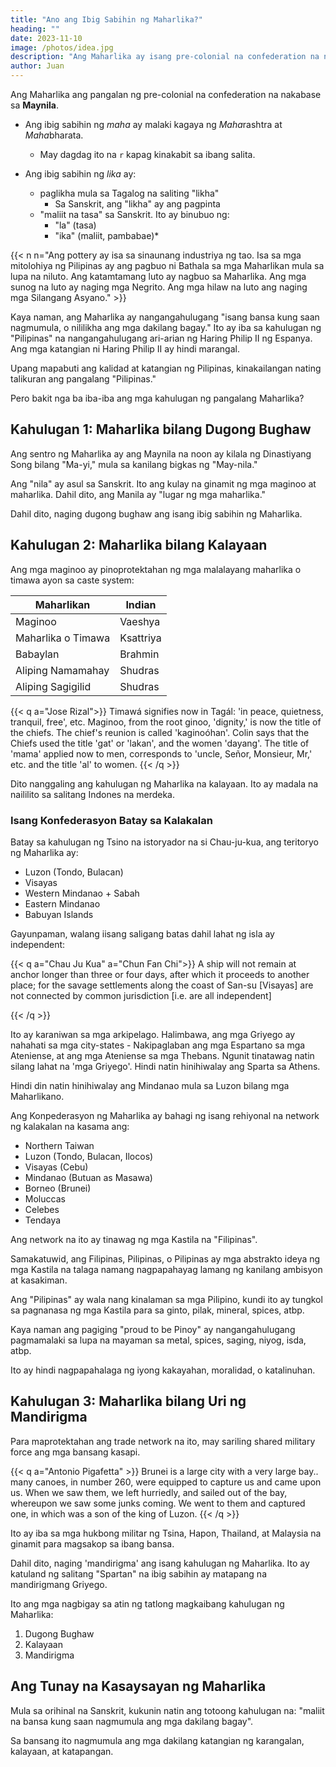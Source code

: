 ```yaml
---
title: "Ano ang Ibig Sabihin ng Maharlika?"
heading: ""
date: 2023-11-10
image: /photos/idea.jpg
description: "Ang Maharlika ay isang pre-colonial na confederation na naka base sa Maynila"
author: Juan
---
```



Ang Maharlika ang pangalan ng pre-colonial na confederation na nakabase sa **Maynila**. 
- Ang ibig sabihin ng *maha* ay malaki kagaya ng *Maha*rashtra at *Maha*bharata.
  - May dagdag ito na `r` kapag kinakabit sa ibang salita.

- Ang ibig sabihin ng *lika* ay:
  - paglikha mula sa Tagalog na saliting "likha"
    - Sa Sanskrit, ang "likha" ay ang pagpinta
  - "maliit na tasa" sa Sanskrit. Ito ay binubuo ng:
    - "la" (tasa)
    - "ika" (maliit, pambabae)*

{{< n n="Ang pottery ay isa sa sinaunang industriya ng tao. Isa sa mga mitolohiya ng Pilipinas ay ang pagbuo ni Bathala sa mga Maharlikan mula sa lupa na niluto. Ang katamtamang luto ay nagbuo sa Maharlika. Ang mga sunog na luto ay naging mga Negrito. Ang mga hilaw na luto ang naging mga Silangang Asyano." >}}


Kaya naman, ang Maharlika ay nangangahulugang "isang bansa kung saan nagmumula, o nililikha ang mga dakilang bagay." Ito ay iba sa kahulugan ng "Pilipinas" na nangangahulugang ari-arian ng Haring Philip II ng Espanya. Ang mga katangian ni Haring Philip II ay hindi marangal.

Upang mapabuti ang kalidad at katangian ng Pilipinas, kinakailangan nating talikuran ang pangalang "Pilipinas." 

Pero bakit nga ba iba-iba ang mga kahulugan ng pangalang Maharlika?

## Kahulugan 1: Maharlika bilang Dugong Bughaw

Ang sentro ng Maharlika ay ang Maynila na noon ay kilala ng Dinastiyang Song bilang "Ma-yi," mula sa kanilang bigkas ng "May-nila." 

Ang "nila" ay asul sa Sanskrit. Ito ang kulay na ginamit ng mga maginoo at maharlika. Dahil dito, ang Manila ay "lugar ng mga maharlika." 

Dahil dito, naging dugong bughaw ang isang ibig sabihin ng Maharlika.

## Kahulugan 2: Maharlika bilang Kalayaan

Ang mga maginoo ay pinoprotektahan ng mga malalayang maharlika o timawa ayon sa caste system: 

Maharlikan | Indian
--- | ---
Maginoo | Vaeshya 
Maharlika o Timawa | Ksattriya
Babaylan | Brahmin
Aliping Namamahay | Shudras
Aliping Sagigilid | Shudras


{{< q a="Jose Rizal">}}
Timawá signifies now in Tagál: 'in peace,  quietness, tranquil, free', etc. Maginoo, from the root ginoo, 'dignity,' is now the title of the chiefs. The chief's reunion is called 'kaginoóhan'. Colin says that the Chiefs used the title 'gat' or 'lakan', and the women 'dayang'. The title of 'mama' applied now to men, corresponds to 'uncle, Señor, Monsieur, Mr,' etc. and the title 'al' to women.
{{< /q >}}

<!-- History of the Philippine Islands by Antonio de Morga -->

Dito nanggaling ang kahulugan ng Maharlika na kalayaan. Ito ay madala na naililito sa salitang Indones na merdeka.


### Isang Konfederasyon Batay sa Kalakalan

Batay sa kahulugan ng Tsino na istoryador na si Chau-ju-kua, ang teritoryo ng Maharlika ay:

- Luzon (Tondo, Bulacan)
- Visayas
- Western Mindanao + Sabah
- Eastern Mindanao
- Babuyan Islands


Gayunpaman, walang iisang saligang batas dahil lahat ng isla ay independent:

{{< q a="Chau Ju Kua" a="Chun Fan Chi">}}
A ship will not remain at anchor longer than three or four days, after which it proceeds to another place; for the savage settlements along the coast of San-su [Visayas] are not connected by common jurisdiction [i.e. are all independent]</p>
{{< /q >}}



Ito ay karaniwan sa mga arkipelago. Halimbawa, ang mga Griyego ay nahahati sa mga city-states - Nakipaglaban ang mga Espartano sa mga Ateniense, at ang mga Ateniense sa mga Thebans. Ngunit tinatawag natin silang lahat na 'mga Griyego'. Hindi natin hinihiwalay ang Sparta sa Athens.

Hindi din natin hinihiwalay ang Mindanao mula sa Luzon bilang mga Maharlikano.

Ang Konpederasyon ng Maharlika ay bahagi ng isang rehiyonal na network ng kalakalan na kasama ang:
- Northern Taiwan
- Luzon (Tondo, Bulacan, Ilocos)
- Visayas (Cebu)
- Mindanao (Butuan as Masawa)
- Borneo (Brunei)
- Moluccas 
- Celebes
- Tendaya

Ang network na ito ay tinawag ng mga Kastila na "Filipinas".

Samakatuwid, ang Filipinas, Pilipinas, o Pilipinas ay mga abstrakto ideya ng mga Kastila na talaga namang nagpapahayag lamang ng kanilang ambisyon at kasakiman.

Ang "Pilipinas" ay wala nang kinalaman sa mga Pilipino, kundi ito ay tungkol sa pagnanasa ng mga Kastila para sa ginto, pilak, mineral, spices, atbp. 

Kaya naman ang pagiging "proud to be Pinoy" ay nangangahulugang pagmamalaki sa lupa na mayaman sa metal, spices, saging, niyog, isda, atbp.

Ito ay hindi nagpapahalaga ng iyong kakayahan, moralidad, o katalinuhan.


## Kahulugan 3: Maharlika bilang Uri ng Mandirigma

Para maprotektahan ang trade network na ito, may sariling shared military force ang mga bansang kasapi. 


{{< q a="Antonio Pigafetta" >}}
Brunei is a large city with a very large bay.. many canoes, in number 260, were equipped to capture us and came upon us. When we saw them, we left hurriedly, and sailed out of the bay, whereupon we saw some junks coming. We went to them and captured one, in which was a son of the king of Luzon.
{{< /q >}}


Ito ay iba sa mga hukbong militar ng Tsina, Hapon, Thailand, at Malaysia na ginamit para magsakop sa ibang bansa. 

Dahil dito, naging 'mandirigma' ang isang kahulugan ng Maharlika. Ito ay katuland ng salitang "Spartan" na ibig sabihin ay matapang na mandirigmang Griyego. 

Ito ang mga nagbigay sa atin ng tatlong magkaibang kahulugan ng Maharlika:


1. Dugong Bughaw
2. Kalayaan
3. Mandirigma


## Ang Tunay na Kasaysayan ng Maharlika

Mula sa orihinal na Sanskrit, kukunin natin ang totoong kahulugan na: "maliit na bansa kung saan nagmumula ang mga dakilang bagay".

Sa bansang ito nagmumula ang mga dakilang katangian ng karangalan, kalayaan, at katapangan. 
